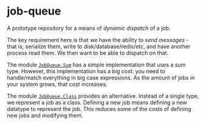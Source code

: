 # job-queue

A prototype repository for a means of *dynamic dispatch* of a job.

The key requirement here is that we have the ability to *send messages* - that is, serialize them, write to disk/database/redis/etc, and have another process read them.
We then want to be able to dispatch on that.

The module [`JobQueue.Sum`](src/JobQueue/Sum.hs) has a simple implementation that uses a sum type.
However, this implementation has a big cost: you need to handle/match everything in big case expressions.
As the amount of jobs in  your system grows, that cost increases.

The module [`JobQueue.Class`](src/JobQueue/Class.hs) provides an alternative. 
Instead of a single type, we represent a job as a class.
Defining a new job means defining a new datatype to represent the job.
This reduces some of the costs of defining new jobs and modifying them.
